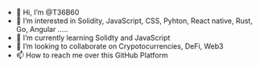 - 👋 Hi, I’m @T36B60
- 👀 I’m interested in Solidity, JavaScript, CSS, Pyhton, React native, Rust, Go, Angular .....
- 🌱 I’m currently learning Solidty and JavaScript
- 💞️ I’m looking to collaborate on Crypotocurrencies, DeFi, Web3
- 📫 How to reach me over this GitHub Platform

<!---
T36B60/T36B60 is a ✨ special ✨ repository because its `README.md` (this file) appears on your GitHub profile.
You can click the Preview link to take a look at your changes.
--->

